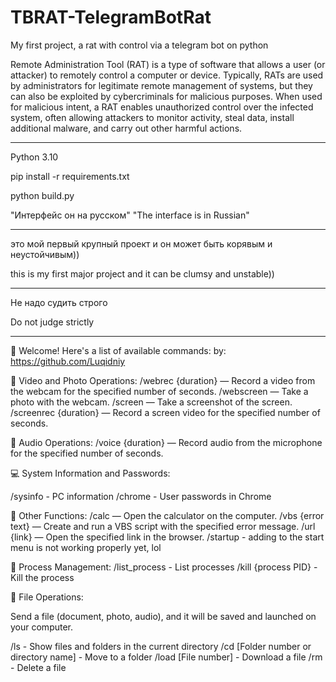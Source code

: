 # TBRAT-TelegramBotRat
 My first project, a rat with control via a telegram bot on python




Remote Administration Tool (RAT) is a type of software that allows a user (or attacker) to remotely control a computer or device. Typically, RATs are used by administrators for legitimate remote management of systems, but they can also be exploited by cybercriminals for malicious purposes. When used for malicious intent, a RAT enables unauthorized control over the infected system, often allowing attackers to monitor activity, steal data, install additional malware, and carry out other harmful actions.


__________________________________
Python 3.10

pip install -r requirements.txt

python build.py

"Интерфейс он на русском" 
"The interface is in Russian"
_________________________________


это мой первый крупный проект и он может быть корявым и неустойчивым))

this is my first major project and it can be clumsy and unstable))


_____________________________________

Не надо судить строго

Do not judge strictly


_______________________________

👋 Welcome! Here's a list of available commands: by: https://github.com/Luqidniy

🎥 Video and Photo Operations:
 /webrec {duration} — Record a video from the webcam for the specified number of seconds.
 /webscreen — Take a photo with the webcam.
 /screen — Take a screenshot of the screen.
 /screenrec {duration} — Record a screen video for the specified number of seconds.

🎤 Audio Operations:
 /voice {duration} — Record audio from the microphone for the specified number of seconds.

💻 System Information and Passwords:

 /sysinfo - PC information
 /chrome - User passwords in Chrome

🔧 Other Functions:
 /calc — Open the calculator on the computer.
 /vbs {error text} — Create and run a VBS script with the specified error message.
 /url {link} — Open the specified link in the browser.
 /startup - adding to the start menu is not working properly yet, lol

🔌 Process Management:
 /list_process - List processes
 /kill {process PID} - Kill the process

📂 File Operations:

 Send a file (document, photo, audio), and it will be saved and launched on your computer.

/ls - Show files and folders in the current directory
/cd [Folder number or directory name] - Move to a folder
/load [File number] - Download a file
/rm - Delete a file